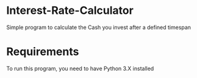 # Interest-Rate-Calculator
Simple program to calculate the Cash you invest after a defined timespan

# Requirements
To run this program, you need to have Python 3.X installed
